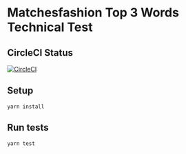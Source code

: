 # Matchesfashion Top 3 Words Technical Test

## CircleCI Status

[![CircleCI](https://circleci.com/gh/rej156/matchesfashion-top-3-words.svg?style=svg)](https://circleci.com/gh/rej156/matchesfashion-top-3-words)

## Setup

`yarn install`

## Run tests

`yarn test`
